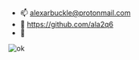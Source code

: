 - 📫 alexarbuckle@protonmail.com
- 🏫 https://github.com/ala2q6
- 📖 

![![ok](www.google.com)](https://user-images.githubusercontent.com/84994842/132991278-e330039e-15c2-45d6-8493-c0e88bbd530c.png)

